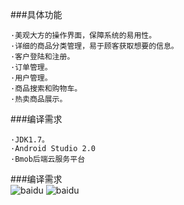 ###具体功能    

    ·美观大方的操作界面，保障系统的易用性。  
    ·详细的商品分类管理，易于顾客获取想要的信息。   
    ·客户登陆和注册。  
    ·订单管理。  
    ·用户管理。  
    ·商品搜索和购物车。  
    ·热卖商品展示。  
      
        
        
###编译需求  

    ·JDK1.7。  
    ·Android Studio 2.0  
    ·Bmob后端云服务平台  
      
      
###编译需求    
    ![baidu](http://7xvp2a.com1.z0.glb.clouddn.com/%E5%9B%BE%E7%89%871.jpg )
    ![baidu](http://7xvp2a.com1.z0.glb.clouddn.com/9%24WNXKPOQ~F%606TWF4~6JRN7.jpg )
  
